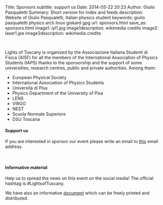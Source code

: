Title: Sponsors
subtitle: support us
Date: 2014-05-22 20:23
Author: Giulio Pasqualetti
Summary: Short version for index and feeds
description: Website of Giulio Pasqualetti, Italian physics student
keywords: giulio pasqualetti physics arch linux giskard gpg
url: sponsors.html
save_as: sponsors.html
image1: iyl1.jpg
image1description: wikimedia credits
image2: laser1.jpe
image2description: wikimedia credits

<!-- <div class="valign-wrapper"> -->
<!--   <img id="sponsor-logo" class="valign materialboxed" alt="logo con gli Sponsor" src="{filename}/images/sponsor.png"> -->
<!-- </div> -->
<br>
<div class="section">
  <p>Lights of Tuscany is organized by the Associazione Italiana Studenti di Fisica (AISF) for all the members of the International Association of Physics Students (IAPS) thanks to the sponsorship and the support of some universities, research centres, public and private authorities. Among them:</p>
  <ul class="collection">
    <li class="collection-item">European Physical Society</li>
    <li class="collection-item">International Association of Physics Students</li>
    <li class="collection-item">Università di Pisa</li>
	<li class="collection-item">Physics Department of the University of Pisa</li>
    <li class="collection-item">LENS</li>
    <li class="collection-item">VIRGO</li>
    <li class="collection-item">NEST</li>
    <li class="collection-item">Scuola Normale Superiore</li>
	<li class="collection-item">DSU Toscana</li>
  </ul>
</div>
<div class="section">
  <div class="row">
    <div class="col s12">
      <h4>Support us</h4>
      <p>If you are interested in sponsor our event please write an email to <a class="orange-text" href="mailto:lightsoftuscany@ai-sf.it">this</a> email address.</p>
    </div><br>
  </div>
</div>
<div class="section">
  <div class="row">
    <div class="col s12">
      <h4>Informative material</h4>
      <p>Help us to spread the news on this event on the social media! The official hashtag is #LightsofTuscany.</p>
      <p>We have also an informative <a class="orange-text" href="{filename}/files/document.pdf">document</a> which can be freely printed and distributed.</p>
    </div><br>
  </div>
</div>
